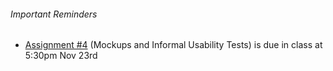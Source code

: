 ###### Important Reminders

* [Assignment #4](https://canvas.sfu.ca/courses/22099/assignments/112759) (Mockups and Informal Usability Tests) is due in class at 5:30pm Nov 23rd
